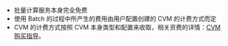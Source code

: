 * 批量计算服务本身完全免费
* 使用 Batch 的过程中所产生的费用由用户配置创建的 CVM 的计费方式而定
* CVM 的计费方式按照 CVM 本身类型和配置来收取，相关资费的详情：[CVM 购买指导](
//www.qcloud.com/document/product/213/2179?!preview&lang=cn)。